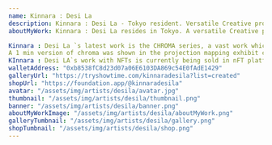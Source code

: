 ```yaml
---
name: Kinnara : Desi La
description: Kinnara : Desi La - Tokyo resident. Versatile Creative prolific as an electronic musician, 3D visual artist, graphic designer, and creative coder uninhibited by genres. An architecture futurist.
aboutMyWork: Kinnara : Desi La resides in Tokyo. A versatile Creative prolific as a experimental electronic musician, 3D visual artist , NFT artist, and graphic designer,  uninhibited by genres continues constructing new realities aurally and visually. Enamoured by architecture and its psychological mapping on the conscience and vice versa, Kinnara : Desi La through 3D MOTION software, creative coding, and AI. explores the depth of mental and physical cities and landscapes. An architecture of sounds is also an architecture of visions. 

Kinnara : Desi La `s latest work is the CHROMA series, a vast work which spans several music releases, merchandise but most importantly, the long form audiovisual performance work along with several nfts created in connection. CHROMA`s first version premiered at the EXTENDED.ASIA festival this JUNE 2021 and subsequently at several other festivals. The final version of CHROMa is currently in production. 
A 1 min version of chroma was shown in the projection mapping exhibit called UNITY held physically and virtually by the Malaysian media arts collective, FILAMEN. CHROMA itself is a large exploration into spectrums of light and architecture. 
KInnara : Desi LA`s work with NFTs is currently being sold in nFT platforms FOUNDATION, ZOra, and HEN. One of his NFTs was shown in the pan-asian event, crypto art week Asia this July 2021. 
walletAddress: "0xb8538fC8d23d07a06E6103DA869c54E0fAdE1429"
galleryUrl: "https://tryshowtime.com/kinnaradesila?list=created"
shopUrl: "https://foundation.app/@kinnaradesila"
avatar: "/assets/img/artists/desila/avatar.jpg"
thumbnail: "/assets/img/artists/desila/thumbnail.png"
banner: "/assets/img/artists/desila/banner.png"
aboutMyWorkImage: "/assets/img/artists/desila/aboutMyWork.png"
galleryTumbnail: "/assets/img/artists/desila/gallery.png"
shopTumbnail: "/assets/img/artists/desila/shop.png"
---
```

